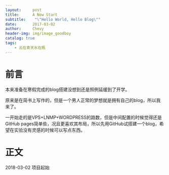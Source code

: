 ```yaml
---
layout:     post
title:      A New Start
subtitle:    "\"Hello World, Hello Blog\""
date:       2017-03-02
author:     Chevy
header-img: img/image_goodboy
catalog: true
tags:
    - 云在青天水在瓶
---
```



# 前言

本来准备在寒假完成的blog搭建没想到还是照例延缓到了开学。

原来是在简书上写作的，但是一个男人正常的梦想就是拥有自己的blog，所以我来了。

一开始走的是VPS+LNMP+WORDPRESS的路数，但是中间配置的时候觉得还是GitHub pages简单些，况且更喜欢其布局，所以先用GitHub试搭建一个blog，希望在实验没有灵感的时候可以写点东西。

# 正文

2018-03-02 项目起始
